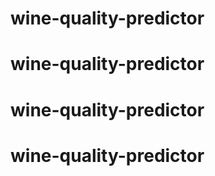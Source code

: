 # wine-quality-predictor
# wine-quality-predictor
# wine-quality-predictor
# wine-quality-predictor
